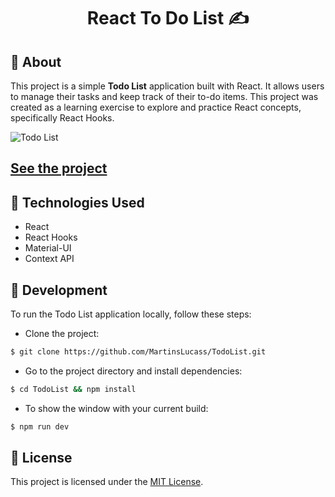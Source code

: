 <h1 align="center">
    React To Do List ✍
</h1>

## 📖 About
This project is a simple **Todo List** application built with React. It allows users to manage their tasks and keep track of their to-do items. This project was created as a learning exercise to explore and practice React concepts, specifically React Hooks.

![Todo List](Gif-Todo.gif)


## [See the project](https://martinslucass.github.io/TodoList/)

## 🔧 Technologies Used

- React
- React Hooks
- Material-UI
- Context API

## 🚀 Development
To run the Todo List application locally, follow these steps:
- Clone the project:
````bash
$ git clone https://github.com/MartinsLucass/TodoList.git
````
- Go to the project directory and install dependencies:
````bash
$ cd TodoList && npm install
````
- To show the  window with your current build:
````bash
$ npm run dev
````


## 📜 License
This project is licensed under the [MIT License](https://opensource.org/licenses/MIT).
